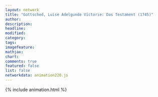 ```yaml
---
layout: network
title: "Gottsched, Luise Adelgunde Victorie: Das Testament (1745)"
author:
description:
headline:
modified:
category:
tags:
imagefeature: 
mathjax: 
chart: 
comments: true
featured: false
list: false
networkdata: animation220.js
---
```

{% include animation.html %}
